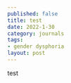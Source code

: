 ```yaml
---
published: false
title: test
date: 2022-1-30
category: journals
tags:
- gender dysphoria
layout: post
---
```


test
